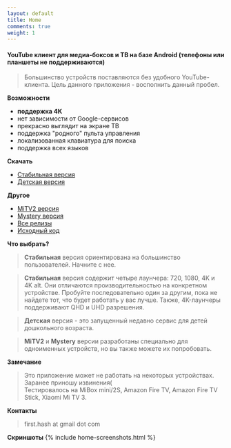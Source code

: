 ```yaml
---
layout: default
title: Home
comments: true
weight: 1
---
```


#### YouTube клиент для медиа-боксов и ТВ на базе Android (телефоны или планшеты не поддерживаются)

> Большинство устройств поставляются без удобного YouTube-клиента. Цель данного приложения - восполнить данный пробел.

**Возможности**
- **поддержка 4К**
- нет зависимости от Google-сервисов
- прекрасно выглядит на экране ТВ
- поддержка "родного" пульта управления
- локализованная клавиатура для поиска
- поддержка всех языков

**Скачать**
- [Стабильная версия]({{site.binaries.unified}})   
- [Детская версия]({{site.binaries.kids}})   

**Другое**
- [MiTV2 версия]({{site.binaries.MiTV2}})   
- [Mystery версия]({{site.binaries.MiTV2}})   
- [Все релизы](https://github.com/yuliskov/SmartYouTubeTV/releases)  
- [Исходный код](https://github.com/yuliskov/SmartYouTubeTV)  

**Что выбрать?**

> **Стабильная** версия ориентирована на большинство пользователей. Начните с нее.

> **Стабильная** версия содержит четыре лаунчера: 720, 1080, 4K и 4K alt. Они отличаются производительностью на конкретном устройстве. Пробуйте последовательно один за другим, пока не найдете тот, что будет работать у вас лучше. Также, 4K-лаунчеры поддерживают QHD и UHD разрешения.

> **Детская** версия - это запущенный недавно сервис для детей дошкольного возраста.

> **MiTV2** и **Mystery** версии разработаны специально для одноименных устройств, но вы также можете их попробовать.

**Замечание** 
> Это приложение может не работать на некоторых устройствах. Заранее приношу извинения(  
> Тестировалось на MiBox mini/2S, Amazon Fire TV, Amazon Fire TV Stick, Xiaomi Mi TV 3.

**Контакты**
> first.hash at gmail dot com

**Скриншоты**
{% include home-screenshots.html %}